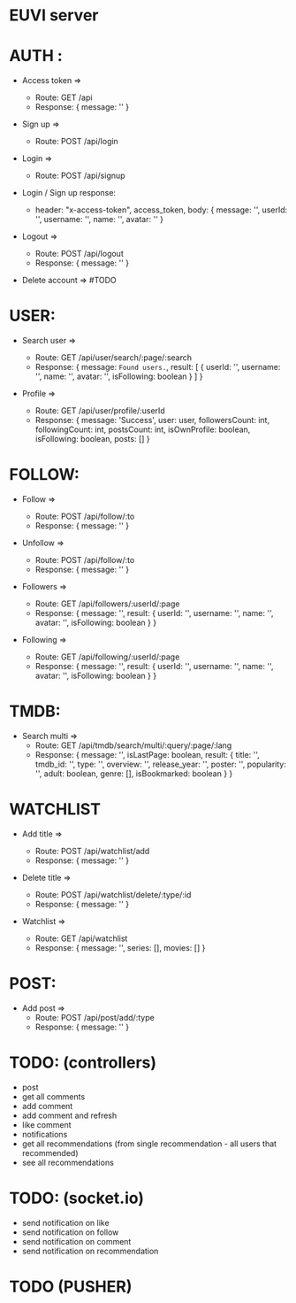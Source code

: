 # EUVI server

# AUTH :

  * Access token => 
    - Route: GET /api
    - Response: { message: '' }

  * Sign up => 
    - Route: POST /api/login

  * Login => 
    - Route: POST /api/signup

  * Login / Sign up response: 
    - header: "x-access-token", access_token, 
      body: { 
        message: '',
        userId: '',
        username: '',
        name: '',
        avatar: ''
      }

  * Logout => 
    - Route: POST /api/logout
    - Response: { message: '' }

  * Delete account => #TODO

# USER:

  * Search user =>
    - Route: GET /api/user/search/:page/:search
    - Response: {
        message: `Found users.`,
        result: [
          {
            userId: '',
            username: '',
            name: '',
            avatar: '',
            isFollowing: boolean
          }
        ]
      }

  * Profile =>
    - Route: GET /api/user/profile/:userId
    - Response: {
        message: 'Success',
        user: user,
        followersCount: int,
        followingCount: int,
        postsCount: int,
        isOwnProfile: boolean,
        isFollowing: boolean,
        posts: []
      }
    
# FOLLOW:

  * Follow =>
    - Route: POST /api/follow/:to
    - Response: { message: '' }

  * Unfollow =>
    - Route: POST /api/follow/:to
    - Response: { message: '' }

  * Followers =>
    - Route: GET /api/followers/:userId/:page
    - Response: {
        message: '',
        result: {
          userId: '',
          username: '',
          name: '',
          avatar: '',
          isFollowing: boolean
        }
      }

  * Following =>
    - Route: GET /api/following/:userId/:page
    - Response: {
        message: '',
        result: {
          userId: '',
          username: '',
          name: '',
          avatar: '',
          isFollowing: boolean
        }
      }

# TMDB:

  * Search multi =>
    - Route: GET /api/tmdb/search/multi/:query/:page/:lang
    - Response: {
        message: '',
        isLastPage: boolean,
        result: {
          title: '',
          tmdb_id: '',
          type: '',
          overview: '',
          release_year: '',
          poster: '',
          popularity: '',
          adult: boolean,
          genre: [],
          isBookmarked: boolean
        }
      }

# WATCHLIST

  * Add title =>
    - Route: POST /api/watchlist/add
    - Response: { message: '' }

  * Delete title => 
    - Route: POST /api/watchlist/delete/:type/:id
    - Response: { message: '' }

  * Watchlist =>
    - Route: GET /api/watchlist
    - Response: {
        message: '',
        series: [],
        movies: []
      }

# POST:
  
  * Add post =>
    - Route: POST /api/post/add/:type
    - Response: { message: '' }

#

# TODO: (controllers)
 - post
 - get all comments 
 - add comment
 - add comment and refresh
 - like comment
 - notifications
 - get all recommendations (from single recommendation - all users that recommended)
 - see all recommendations

# TODO: (socket.io)
 - send notification on like
 - send notification on follow
 - send notification on comment
 - send notification on recommendation

# TODO (PUSHER)
